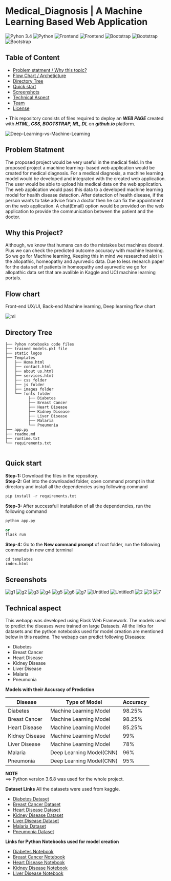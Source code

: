 # Medical_Diagnosis |  A Machine Learning Based Web Application



![Pyhon 3.4](https://img.shields.io/badge/ide-Jupyter_notebook-blue.svg) ![Python](https://img.shields.io/badge/Language-Python-brightgreen.svg)  ![Frontend](https://img.shields.io/badge/Frontend-Bootstrap-purple.svg)  ![Frontend](https://img.shields.io/badge/Libraries-Streamlit-purple.svg)    ![Bootstrap](https://img.shields.io/badge/BaseEnvironment-AnacondaPrompt-brown.svg)   ![Bootstrap](https://img.shields.io/badge/Deployment-Github-yellow.svg)   ![Bootstrap](https://img.shields.io/badge/Debugging-LocalHost-blue.svg)  

## Table of Content
  * [Problem statment / Why this topic?](#Problem-statment)
  * [Flow Chart / Archeticture](#Flow-chart)
  * [Directory Tree](#directory-tree)
  * [Quick start](#Quick-start)
  * [Screenshots](#screenshots)
  * [Technical Aspect](#technical-aspect)
  * [Team](#team)
  * [License](#license)
  

  • This repository consists of files required to deploy an ___WEB PAGE___ created with ___HTML, CSS, BOOTSTRAP, ML, DL___ on ___github.io___ platform.
  
  
![Deep-Learning-vs-Machine-Learning](https://user-images.githubusercontent.com/62024355/120758532-95a9cc80-c52f-11eb-9e5f-2255cd9b8a6c.jpg)

  
## Problem Statment
The proposed project would be very useful in the medical field. In the proposed project a machine learning- based web application would be created for medical diagnosis. For a medical diagnosis, a machine learning model would be developed and integrated with the created web application. The user would be able to upload his medical data on the web application. The web application would pass this data to a developed machine learning model for health disease detection. After detection of health disease, if the person wants to take advice from a doctor then he can fix the appointment on the web application. A chat(Email) option would be provided on the web application to provide the communication between the patient and the doctor.

## Why this Project?
Although, we know that humans can do the mistakes but machines doesnt. Plus we can check the predicted outcome accuracy with machine learning. So we go for Machine learning, Keeping this in mind we researched alot in the allopathic, homeopathy and ayurvedic data. Due to less research paper for the data set of patients in homeopathy and ayurvedic we go for allopathic data set that are avalible in Kaggle and UCI machine learning portals.
  
  
## Flow chart
Front-end UX/UI, Back-end Machine learning, Deep learning flow chart
  

![ml](https://user-images.githubusercontent.com/62024355/120781058-4fac3300-c546-11eb-83be-dfc8319fd2f3.png)
  
  
  
  
## Directory Tree 
```
├── Pyhon notebooks code files
├── trained models.pkl file
├── static logos
├── Templates
│   ├── Home.html
│   ├── contact.html
│   ├── about us.html
│   ├── services.html
│   ├── css folder
│   ├── js folder
│   ├── images folder
│   └── fonts folder
│         ├── Diabetes
│         ├── Breast Cancer
│         ├── Heart Disease
│         ├── Kidney Disease
│         ├── Liver Disease
│         ├── Malaria
│         └── Pneumonia
├── app.py
├── readme.md
├── runtime.txt
└── requirements.txt


```

  
  
  
## Quick start
  
**Step-1:** Download the files in the repository.<br>
**Step-2:** Get into the downloaded folder, open command prompt in that directory and install all the dependencies using following command<br>
```python
pip install -r requirements.txt
```
**Step-3:** After successfull installation of all the dependencies, run the following command<br>
```python
python app.py
```

```python
or
flask run
```
**Step-4:** Go to the __New command prompt__ of root folder, run the following commands in new cmd terminal<br> 
```
cd templates
index.html
```



  
## Screenshots


![g1](https://user-images.githubusercontent.com/62024355/120784738-09f16980-c54a-11eb-8742-daca4ada33b0.jpg)
![g2](https://user-images.githubusercontent.com/62024355/120784742-0a8a0000-c54a-11eb-81a3-daee8b1eafd8.jpg)
![g3](https://user-images.githubusercontent.com/62024355/120784744-0b229680-c54a-11eb-9596-d324a25a192a.jpg)
![g4](https://user-images.githubusercontent.com/62024355/120784746-0bbb2d00-c54a-11eb-9365-df3172efcde1.jpg)
![g5](https://user-images.githubusercontent.com/62024355/120784749-0bbb2d00-c54a-11eb-9d8a-3f4b53b9f208.jpg)
![g6](https://user-images.githubusercontent.com/62024355/120784751-0c53c380-c54a-11eb-8401-6353e69ff728.jpg)
![g7](https://user-images.githubusercontent.com/62024355/120784730-078f0f80-c54a-11eb-8c37-dffa48791db5.jpg)
![Untitled](https://user-images.githubusercontent.com/62024355/120785788-1a561400-c54b-11eb-85d7-dcc64bb959f8.png)
![Untitled1](https://user-images.githubusercontent.com/62024355/120785797-1cb86e00-c54b-11eb-8323-47ab1312e6d6.png)
![2](https://user-images.githubusercontent.com/62024355/120785800-1d510480-c54b-11eb-8bc6-65447a5bd264.png)
![3](https://user-images.githubusercontent.com/62024355/120785802-1de99b00-c54b-11eb-9c62-68e470eecd31.png)
![7](https://user-images.githubusercontent.com/62024355/120785806-1de99b00-c54b-11eb-88ed-238fa0e9b0c1.png)
  
  

## Technical aspect

This webapp was developed using Flask Web Framework. The models used to predict the diseases were trained on large Datasets. All the links for datasets and the python notebooks used for model creation are mentioned below in this readme. The webapp can predict following Diseases:
* Diabetes
* Breast Cancer
* Heart Disease
* Kidney Disease
* Liver Disease
* Malaria
* Pneumonia

__Models with their Accuracy of Prediction__

Disease | Type of Model | Accuracy
--- | --- | ---
Diabetes | Machine Learning Model | 98.25%
Breast Cancer | Machine Learning Model | 98.25%
Heart Disease | Machine Learning Model | 85.25%
Kidney Disease | Machine Learning Model | 99%
Liver Disease | Machine Learning Model | 78%
Malaria | Deep Learning Model(CNN) | 96%
Pneumonia | Deep Learning Model(CNN) | 95%

__NOTE__
<br>
==> Python version 3.6.8 was used for the whole project.<br>

__Dataset Links__
All the datasets were used from kaggle.
* [Diabetes Dataset](https://www.kaggle.com/uciml/pima-indians-diabetes-database)
* [Breast Cancer Dataset](https://www.kaggle.com/uciml/breast-cancer-wisconsin-data)
* [Heart Disease Dataset](https://www.kaggle.com/ronitf/heart-disease-uci)
* [Kidney Disease Dataset](https://www.kaggle.com/mansoordaku/ckdisease)
* [Liver Disease Dataset](https://www.kaggle.com/uciml/indian-liver-patient-records)
* [Malaria Dataset](https://www.kaggle.com/iarunava/cell-images-for-detecting-malaria)
* [Pneumonia Dataset](https://www.kaggle.com/paultimothymooney/chest-xray-pneumonia)

__Links for Python Notebooks used for model creation__
* [Diabetes Notebook](https://github.com/venugopalkadamba/Multi_Disease_Predictor/blob/master/Python%20Notebooks/Diabetes_Prediction.ipynb)
* [Breast Cancer Notebook](https://github.com/venugopalkadamba/Multi_Disease_Predictor/blob/master/Python%20Notebooks/Cancer_Prediction.ipynb)
* [Heart Disease Notebook](https://github.com/venugopalkadamba/Multi_Disease_Predictor/blob/master/Python%20Notebooks/Heart_Disease_Prediction.ipynb)
* [Kidney Disease Notebook](https://github.com/venugopalkadamba/Multi_Disease_Predictor/blob/master/Python%20Notebooks/Kidney_Disease_Prediction.ipynb)
* [Liver Disease Notebook](https://github.com/venugopalkadamba/Multi_Disease_Predictor/blob/master/Python%20Notebooks/Liver_Disease_Prediction.ipynb)
